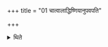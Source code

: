 +++
title = "01 चात्वालाद्धिष्णियानुपवपति"

+++

<details><summary>थिते</summary>

1. (The Adhvaryu) piles up the Dhiṣṇyas (by means of the earth taken) out of the Cātvāla.  

[^1]: Cf. TS VI.3.1.1.  
</details>
